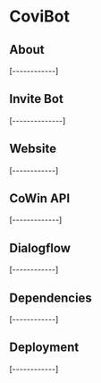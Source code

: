 # CoviBot

## About 
[------------]


## Invite Bot
[--------------]


## Website
[------------]


## CoWin API
[-------------]


## Dialogflow
[------------]


## Dependencies
[------------]


## Deployment
[------------]
